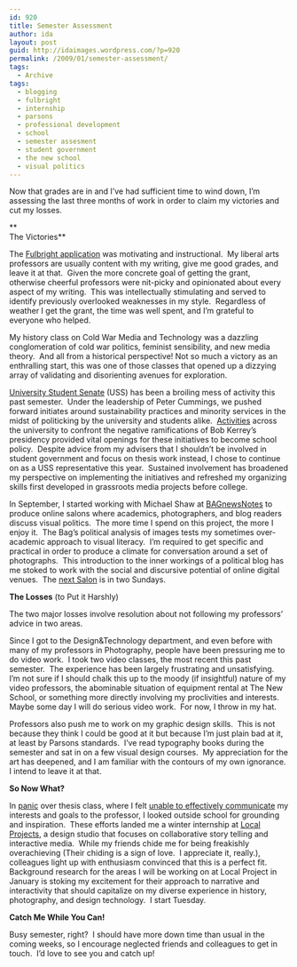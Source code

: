 ```yaml
---
id: 920
title: Semester Assessment
author: ida
layout: post
guid: http://idaimages.wordpress.com/?p=920
permalink: /2009/01/semester-assessment/
tags:
  - Archive
tags:
  - blogging
  - fulbright
  - internship
  - parsons
  - professional development
  - school
  - semester assesment
  - student government
  - the new school
  - visual politics
---
```

Now that grades are in and I’ve had sufficient time to wind down, I’m assessing the last three months of work in order to claim my victories and cut my losses.

**  
The Victories**

The [Fulbright application][1] was motivating and instructional.  My liberal arts professors are usually content with my writing, give me good grades, and leave it at that.  Given the more concrete goal of getting the grant, otherwise cheerful professors were nit-picky and opinionated about every aspect of my writing.  This was intellectually stimulating and served to identify previously overlooked weaknesses in my style.  Regardless of weather I get the grant, the time was well spent, and I’m grateful to everyone who helped.

My history class on Cold War Media and Technology was a dazzling conglomeration of cold war politics, feminist sensibility, and new media theory.  And all from a historical perspective! Not so much a victory as an enthralling start, this was one of those classes that opened up a dizzying array of validating and disorienting avenues for exploration.

[University Student Senate][2] (USS) has been a broiling mess of activity this past semester.  Under the leadership of Peter Cummings, we pushed forward initiates around sustainability practices and minority services in the midst of politicking by the university and students alike.  [Activities][3] across the university to confront the negative ramifications of Bob Kerrey’s presidency provided vital openings for these initiatives to become school policy.  Despite advice from my advisers that I shouldn’t be involved in student government and focus on thesis work instead, I chose to continue on as a USS representative this year.  Sustained involvement has broadened my perspective on implementing the initiatives and refreshed my organizing skills first developed in grassroots media projects before college.

In September, I started working with Michael Shaw at [BAGnewsNotes][4] to produce online salons where academics, photographers, and blog readers discuss visual politics.  The more time I spend on this project, the more I enjoy it.  The Bag’s political analysis of images tests my sometimes over-academic approach to visual literacy.  I’m required to get specific and practical in order to produce a climate for conversation around a set of photographs.  This introduction to the inner workings of a political blog has me stoked to work with the social and discursive potential of online digital venues.  The [next Salon][5] is in two Sundays.

**The Losses** (to Put it Harshly)

The two major losses involve resolution about not following my professors’ advice in two areas.

Since I got to the Design&Technology department, and even before with many of my professors in Photography, people have been pressuring me to do video work.  I took two video classes, the most recent this past semester.  The experience has been largely frustrating and unsatisfying.  I’m not sure if I should chalk this up to the moody (if insightful) nature of my video professors, the abominable situation of equipment rental at The New School, or something more directly involving my proclivities and interests.  Maybe some day I will do serious video work.  For now, I throw in my hat.

Professors also push me to work on my graphic design skills.  This is not because they think I could be good at it but because I’m just plain bad at it, at least by Parsons standards.  I’ve read typography books during the semester and sat in on a few visual design courses.  My appreciation for the art has deepened, and I am familiar with the contours of my own ignorance.  I intend to leave it at that.

**So Now What?**

In [panic][6] over thesis class, where I felt [unable to effectively communicate][7] my interests and goals to the professor, I looked outside school for grounding and inspiration.  These efforts landed me a winter internship at [Local Projects][8], a design studio that focuses on collaborative story telling and interactive media.  While my friends chide me for being freakishly overachieving (Their chiding is a sign of love.  I appreciate it, really.), colleagues light up with enthusiasm convinced that this is a perfect fit.  Background research for the areas I will be working on at Local Project in January is stoking my excitement for their approach to narrative and interactivity that should capitalize on my diverse experience in history, photography, and design technology.  I start Tuesday.

**Catch Me While You Can!**

Busy semester, right?  I should have more down time than usual in the coming weeks, so I encourage neglected friends and colleagues to get in touch.  I’d love to see you and catch up!

 [1]: http://uncommonplaces.com/2008/11/05/applied-for-a-fulbright/
 [2]: http://uncommonplaces.com/2008/11/06/university-student-senate-meeting/
 [3]: http://uncommonplaces.com/2008/12/19/protests-at-the-new-school/
 [4]: http://bagnewsnotes.typepad.com/bagnews/
 [5]: http://uncommonplaces.com/2008/12/17/next-bagnewssalon-looking-at-michelle-o/
 [6]: http://uncommonplaces.com/2008/11/23/thesis-stuck/
 [7]: http://uncommonplaces.com/2008/12/08/explaining-ourselves-into-making-things-we-dont-like/
 [8]: http://www.localprojects.net/lpV2/